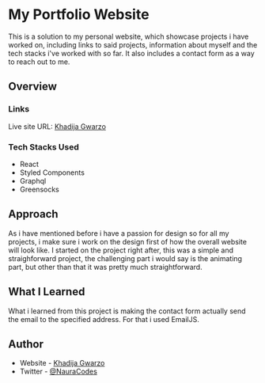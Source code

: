 # My Portfolio Website

This is a solution to my personal website, which showcase projects i have worked on, including links to said projects, information about myself and the tech stacks i've worked with so far. It also includes a contact form as a way to reach out to me.

## Overview

### Links

Live site URL: [Khadija Gwarzo](https://www.khadijagwarzo.com/)

### Tech Stacks Used
- React
- Styled Components
- Graphql
- Greensocks

## Approach

As i have mentioned before i have a passion for design so for all my projects, i make sure i work on the design first of how the overall website will look like. I started on the project right after, this was a simple and straighforward project, the challenging part i would say is the animating part, but other than that it was pretty much straightforward.

## What I Learned

What i learned from this project is making the contact form actually send the email to the specified address. For that i used EmailJS.

## Author

- Website - [Khadija Gwarzo](https://www.khadijagwarzo.com)
- Twitter - [@NauraCodes](https://twitter.com/NauraCodes)
